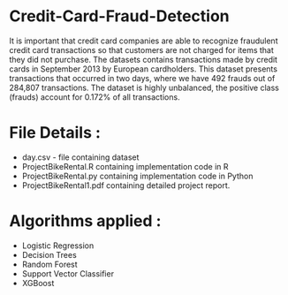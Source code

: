# Credit-Card-Fraud-Detection
It is important that credit card companies are able to recognize fraudulent credit card transactions so that customers are not charged for items that they did not purchase.
The datasets contains transactions made by credit cards in September 2013 by European cardholders. This dataset presents transactions that occurred in two days, where we have 492 frauds out of 284,807 transactions. The dataset is highly unbalanced, the positive class (frauds) account for 0.172% of all transactions.

# File Details :
* day.csv - file containing dataset 
* ProjectBikeRental.R containing implementation code in R
* ProjectBikeRental.py containing implementation code in Python
* ProjectBikeRental1.pdf containing detailed project report. 

# Algorithms applied :
* Logistic Regression
* Decision Trees
* Random Forest
* Support Vector Classifier
* XGBoost

